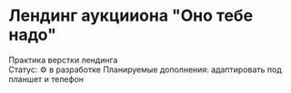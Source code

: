# Лендинг аукцииона "Оно тебе надо"
Практика верстки лендинга  
Статус: ⚙️ в разработке
Планируемые дополнения: адаптировать под планшет и телефон
